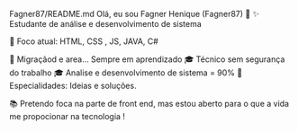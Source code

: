 Fagner87/README.md
Olá, eu sou Fagner Henique (Fagner87) 👋
✨ Estudante de análise e desenvolvimento de sistema

🏢 Foco atual:
    HTML, CSS , JS, JAVA, C#

🚀 Migraçãod e area... Sempre em aprendizado
🎓 Técnico sem segurança do trabalho
🎓 Analise e desenvolvimento de sistema = 90%
📱 Especialidades: Ideias e soluções.

📚 Pretendo foca na parte de front end, mas estou aberto para o que a vida me propocionar na tecnologia !
